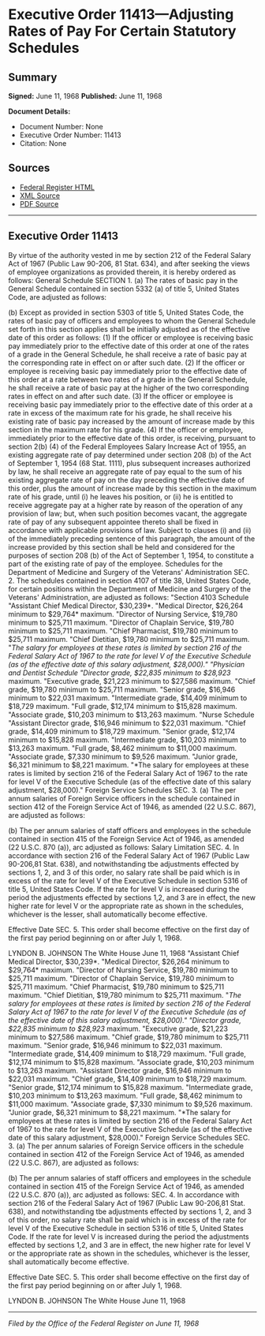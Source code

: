 # Executive Order 11413—Adjusting Rates of Pay For Certain Statutory Schedules

## Summary

**Signed:** June 11, 1968
**Published:** June 11, 1968

**Document Details:**
- Document Number: None
- Executive Order Number: 11413
- Citation: None

## Sources
- [Federal Register HTML](https://www.presidency.ucsb.edu/documents/executive-order-11413-adjusting-rates-pay-for-certain-statutory-schedules)
- [XML Source](None)
- [PDF Source](None)

---

## Executive Order 11413

By virtue of the authority vested in me by section 212 of the Federal Salary Act of 1967 (Public Law 90-206, 81 Stat. 634), and after seeking the views of employee organizations as provided therein, it is hereby ordered as follows:
General Schedule
SECTION 1. (a) The rates of basic pay in the General Schedule contained in section 5332 (a) of title 5, United States Code, are adjusted as follows:

(b) Except as provided in section 5303 of title 5, United States Code, the rates of basic pay of officers and employees to whom the General Schedule set forth in this section applies shall be initially adjusted as of the effective date of this order as follows:
    (1) If the officer or employee is receiving basic pay immediately prior to the effective date of this order at one of the rates of a grade in the General Schedule, he shall receive a rate of basic pay at the corresponding rate in effect on or after such date.
    (2) If the officer or employee is receiving basic pay immediately prior to the effective date of this order at a rate between two rates of a grade in the General Schedule, he shall receive a rate of basic pay at the higher of the two corresponding rates in effect on and after such date.
    (3) If the officer or employee is receiving basic pay immediately prior to the effective date of this order at a rate in excess of the maximum rate for his grade, he shall receive his existing rate of basic pay increased by the amount of increase made by this section in the maximum rate for his grade.
    (4) If the officer or employee, immediately prior to the effective date of this order, is receiving, pursuant to section 2(b) (4) of the Federal Employees Salary Increase Act of 1955, an existing aggregate rate of pay determined under section 208 (b) of the Act of September 1, 1954 (68 Stat. 1111), plus subsequent increases authorized by law, he shall receive an aggregate rate of pay equal to the sum of his existing aggregate rate of pay on the day preceding the effective date of this order, plus the amount of increase made by this section in the maximum rate of his grade, until (i) he leaves his position, or (ii) he is entitled to receive aggregate pay at a higher rate by reason of the operation of any provision of law; but, when such position becomes vacant, the aggregate rate of pay of any subsequent appointee thereto shall be fixed in accordance with applicable provisions of law. Subject to clauses (i) and (ii) of the immediately preceding sentence of this paragraph, the amount of the increase provided by this section shall be held and considered for the purposes of section 208 (b) of the Act of September 1, 1954, to constitute a part of the existing rate of pay of the employee.
Schedules for the Department of Medicine and Surgery of the Veterans' Administration
SEC. 2. The schedules contained in section 4107 of title 38, United States Code, for certain positions within the Department of Medicine and Surgery of the Veterans' Administration, are adjusted as follows:
"Section 4103 Schedule
"Assistant Chief Medical Director, $30,239*.
"Medical Director, $26,264 minimum to $29,764* maximum.
"Director of Nursing Service, $19,780 minimum to $25,711 maximum.
"Director of Chaplain Service, $19,780 minimum to $25,711 maximum.
"Chief Pharmacist, $19,780 minimum to $25,711 maximum.
"Chief Dietitian, $19,780 minimum to $25,711 maximum.
"*The salary for employees at these rates is limited by section 216 of the Federal Salary Act of 1967 to the rate for level V of the Executive Schedule (as of the effective date of this salary adjustment, $28,000)."
"Physician and Dentist Schedule
"Director grade, $22,835 minimum to $28,923* maximum.
"Executive grade, $21,223 minimum to $27,586 maximum.
"Chief grade, $19,780 minimum to $25,711 maximum.
"Senior grade, $16,946 minimum to $22,031 maximum.
"Intermediate grade, $14,409 minimum to $18,729 maximum.
"Full grade, $12,174 minimum to $15,828 maximum.
"Associate grade, $10,203 minimum to $13,263 maximum.
"Nurse Schedule
"Assistant Director grade, $16,946 minimum to $22,031 maximum.
"Chief grade, $14,409 minimum to $18,729 maximum.
"Senior grade, $12,174 minimum to $15,828 maximum.
"Intermediate grade, $10,203 minimum to $13,263 maximum.
"Full grade, $8,462 minimum to $11,000 maximum.
"Associate grade, $7,330 minimum to $9,526 maximum.
"Junior grade, $6,321 minimum to $8,221 maximum.
"*The salary for employees at these rates is limited by section 216 of the Federal Salary Act of 1967 to the rate for level V of the Executive Schedule (as of the effective date of this salary adjustment, $28,000)."
Foreign Service Schedules
SEC. 3. (a) The per annum salaries of Foreign Service officers in the schedule contained in section 412 of the Foreign Service Act of 1946, as amended (22 U.S.C. 867), are adjusted as follows:

(b) The per annum salaries of staff officers and employees in the schedule contained in section 415 of the Foreign Service Act of 1946, as amended (22 U.S.C. 870 (a)), arc adjusted as follows:
Salary Limitation
SEC. 4. In accordance with section 216 of the Federal Salary Act of 1967 (Public Law 90-206,81 Stat. 638), and notwithstanding tbe adjustments effected by sections 1, 2, and 3 of this order, no salary rate shall be paid which is in excess of the rate for level V of the Executive Schedule in section 5316 of title 5, United States Code. If the rate for level V is increased during the period the adjustments effected by sections 1,2, and 3 are in effect, the new higher rate for level V or the appropriate rate as shown in the schedules, whichever is the lesser, shall automatically become effective.

Effective Date
SEC. 5. This order shall become effective on the first day of the first pay period beginning on or after July 1, 1968.

LYNDON B. JOHNSON
The White House
June 11, 1968
"Assistant Chief Medical Director, $30,239*.
"Medical Director, $26,264 minimum to $29,764* maximum.
"Director of Nursing Service, $19,780 minimum to $25,711 maximum.
"Director of Chaplain Service, $19,780 minimum to $25,711 maximum.
"Chief Pharmacist, $19,780 minimum to $25,711 maximum.
"Chief Dietitian, $19,780 minimum to $25,711 maximum.
"*The salary for employees at these rates is limited by section 216 of the Federal Salary Act of 1967 to the rate for level V of the Executive Schedule (as of the effective date of this salary adjustment, $28,000)."
"Director grade, $22,835 minimum to $28,923* maximum.
"Executive grade, $21,223 minimum to $27,586 maximum.
"Chief grade, $19,780 minimum to $25,711 maximum.
"Senior grade, $16,946 minimum to $22,031 maximum.
"Intermediate grade, $14,409 minimum to $18,729 maximum.
"Full grade, $12,174 minimum to $15,828 maximum.
"Associate grade, $10,203 minimum to $13,263 maximum.
"Assistant Director grade, $16,946 minimum to $22,031 maximum.
"Chief grade, $14,409 minimum to $18,729 maximum.
"Senior grade, $12,174 minimum to $15,828 maximum.
"Intermediate grade, $10,203 minimum to $13,263 maximum.
"Full grade, $8,462 minimum to $11,000 maximum.
"Associate grade, $7,330 minimum to $9,526 maximum.
"Junior grade, $6,321 minimum to $8,221 maximum.
"*The salary for employees at these rates is limited by section 216 of the Federal Salary Act of 1967 to the rate for level V of the Executive Schedule (as of the effective date of this salary adjustment, $28,000)."
Foreign Service Schedules
SEC. 3. (a) The per annum salaries of Foreign Service officers in the schedule contained in section 412 of the Foreign Service Act of 1946, as amended (22 U.S.C. 867), are adjusted as follows:

(b) The per annum salaries of staff officers and employees in the schedule contained in section 415 of the Foreign Service Act of 1946, as amended (22 U.S.C. 870 (a)), arc adjusted as follows:
SEC. 4. In accordance with section 216 of the Federal Salary Act of 1967 (Public Law 90-206,81 Stat. 638), and notwithstanding tbe adjustments effected by sections 1, 2, and 3 of this order, no salary rate shall be paid which is in excess of the rate for level V of the Executive Schedule in section 5316 of title 5, United States Code. If the rate for level V is increased during the period the adjustments effected by sections 1,2, and 3 are in effect, the new higher rate for level V or the appropriate rate as shown in the schedules, whichever is the lesser, shall automatically become effective.

Effective Date
SEC. 5. This order shall become effective on the first day of the first pay period beginning on or after July 1, 1968.

LYNDON B. JOHNSON
The White House
June 11, 1968

---

*Filed by the Office of the Federal Register on June 11, 1968*
